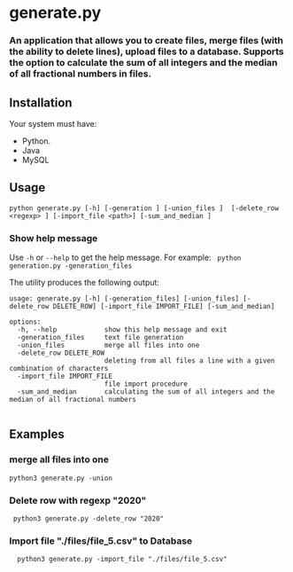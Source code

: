 # generate.py

### An application that allows you to create files, merge files (with the ability to delete lines), upload files to a database. Supports the option to calculate the sum of all integers and the median of all fractional numbers in files.

## Installation
Your system must have:

* Python.
* Java 
* MySQL

## Usage

```python generate.py [-h] [-generation ] [-union_files ]  [-delete_row <regexp> ] [-import_file <path>] [-sum_and_median ]```
### Show help message
Use ```-h``` or ```--help``` to get the help message. For example:
``` python generation.py -generation_files```

The utility produces the following output:
```
usage: generate.py [-h] [-generation_files] [-union_files] [-delete_row DELETE_ROW] [-import_file IMPORT_FILE] [-sum_and_median]

options:
  -h, --help            show this help message and exit
  -generation_files     text file generation
  -union_files          merge all files into one
  -delete_row DELETE_ROW
                        deleting from all files a line with a given combination of characters
  -import_file IMPORT_FILE
                        file import procedure
  -sum_and_median       calculating the sum of all integers and the median of all fractional numbers


```
## Examples
### merge all files into one
``` python3 generate.py -union ```


### Delete row with regexp "2020"
```  python3 generate.py -delete_row "2020" ```

### Import file "./files/file_5.csv" to Database
```   python3 generate.py -import_file "./files/file_5.csv" ```

 

